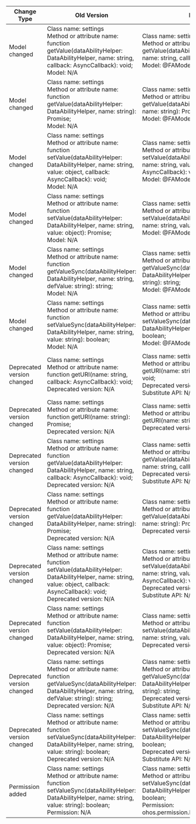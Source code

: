 | Change Type | Old Version | New Version | d.ts File |
| ---- | ------ | ------ | -------- |
|Model changed|Class name: settings<br>Method or attribute name: function getValue(dataAbilityHelper: DataAbilityHelper, name: string, callback: AsyncCallback<object>): void;<br>Model: N/A|Class name: settings<br>Method or attribute name: function getValue(dataAbilityHelper: DataAbilityHelper, name: string, callback: AsyncCallback<object>): void;<br>Model: @FAModelOnly|@ohos.settings.d.ts|
|Model changed|Class name: settings<br>Method or attribute name: function getValue(dataAbilityHelper: DataAbilityHelper, name: string): Promise<object>;<br>Model: N/A|Class name: settings<br>Method or attribute name: function getValue(dataAbilityHelper: DataAbilityHelper, name: string): Promise<object>;<br>Model: @FAModelOnly|@ohos.settings.d.ts|
|Model changed|Class name: settings<br>Method or attribute name: function setValue(dataAbilityHelper: DataAbilityHelper, name: string, value: object, callback: AsyncCallback<boolean>): void;<br>Model: N/A|Class name: settings<br>Method or attribute name: function setValue(dataAbilityHelper: DataAbilityHelper, name: string, value: object, callback: AsyncCallback<boolean>): void;<br>Model: @FAModelOnly|@ohos.settings.d.ts|
|Model changed|Class name: settings<br>Method or attribute name: function setValue(dataAbilityHelper: DataAbilityHelper, name: string, value: object): Promise<boolean>;<br>Model: N/A|Class name: settings<br>Method or attribute name: function setValue(dataAbilityHelper: DataAbilityHelper, name: string, value: object): Promise<boolean>;<br>Model: @FAModelOnly|@ohos.settings.d.ts|
|Model changed|Class name: settings<br>Method or attribute name: function getValueSync(dataAbilityHelper: DataAbilityHelper, name: string, defValue: string): string;<br>Model: N/A|Class name: settings<br>Method or attribute name: function getValueSync(dataAbilityHelper: DataAbilityHelper, name: string, defValue: string): string;<br>Model: @FAModelOnly|@ohos.settings.d.ts|
|Model changed|Class name: settings<br>Method or attribute name: function setValueSync(dataAbilityHelper: DataAbilityHelper, name: string, value: string): boolean;<br>Model: N/A|Class name: settings<br>Method or attribute name: function setValueSync(dataAbilityHelper: DataAbilityHelper, name: string, value: string): boolean;<br>Model: @FAModelOnly|@ohos.settings.d.ts|
|Deprecated version changed|Class name: settings<br>Method or attribute name: function getURI(name: string, callback: AsyncCallback<object>): void;<br>Deprecated version: N/A|Class name: settings<br>Method or attribute name: function getURI(name: string, callback: AsyncCallback<object>): void;<br>Deprecated version: 9<br>Substitute API: N/A|@ohos.settings.d.ts|
|Deprecated version changed|Class name: settings<br>Method or attribute name: function getURI(name: string): Promise<object>;<br>Deprecated version: N/A|Class name: settings<br>Method or attribute name: function getURI(name: string): Promise<object>;<br>Deprecated version: 9|@ohos.settings.d.ts|
|Deprecated version changed|Class name: settings<br>Method or attribute name: function getValue(dataAbilityHelper: DataAbilityHelper, name: string, callback: AsyncCallback<object>): void;<br>Deprecated version: N/A|Class name: settings<br>Method or attribute name: function getValue(dataAbilityHelper: DataAbilityHelper, name: string, callback: AsyncCallback<object>): void;<br>Deprecated version: 9<br>Substitute API: N/A|@ohos.settings.d.ts|
|Deprecated version changed|Class name: settings<br>Method or attribute name: function getValue(dataAbilityHelper: DataAbilityHelper, name: string): Promise<object>;<br>Deprecated version: N/A|Class name: settings<br>Method or attribute name: function getValue(dataAbilityHelper: DataAbilityHelper, name: string): Promise<object>;<br>Deprecated version: 9|@ohos.settings.d.ts|
|Deprecated version changed|Class name: settings<br>Method or attribute name: function setValue(dataAbilityHelper: DataAbilityHelper, name: string, value: object, callback: AsyncCallback<boolean>): void;<br>Deprecated version: N/A|Class name: settings<br>Method or attribute name: function setValue(dataAbilityHelper: DataAbilityHelper, name: string, value: object, callback: AsyncCallback<boolean>): void;<br>Deprecated version: 9<br>Substitute API: N/A|@ohos.settings.d.ts|
|Deprecated version changed|Class name: settings<br>Method or attribute name: function setValue(dataAbilityHelper: DataAbilityHelper, name: string, value: object): Promise<boolean>;<br>Deprecated version: N/A|Class name: settings<br>Method or attribute name: function setValue(dataAbilityHelper: DataAbilityHelper, name: string, value: object): Promise<boolean>;<br>Deprecated version: 9|@ohos.settings.d.ts|
|Deprecated version changed|Class name: settings<br>Method or attribute name: function getValueSync(dataAbilityHelper: DataAbilityHelper, name: string, defValue: string): string;<br>Deprecated version: N/A|Class name: settings<br>Method or attribute name: function getValueSync(dataAbilityHelper: DataAbilityHelper, name: string, defValue: string): string;<br>Deprecated version: 9<br>Substitute API: N/A|@ohos.settings.d.ts|
|Deprecated version changed|Class name: settings<br>Method or attribute name: function setValueSync(dataAbilityHelper: DataAbilityHelper, name: string, value: string): boolean;<br>Deprecated version: N/A|Class name: settings<br>Method or attribute name: function setValueSync(dataAbilityHelper: DataAbilityHelper, name: string, value: string): boolean;<br>Deprecated version: 9<br>Substitute API: N/A|@ohos.settings.d.ts|
|Permission added|Class name: settings<br>Method or attribute name: function setValueSync(dataAbilityHelper: DataAbilityHelper, name: string, value: string): boolean;<br>Permission: N/A|Class name: settings<br>Method or attribute name: function setValueSync(dataAbilityHelper: DataAbilityHelper, name: string, value: string): boolean;<br>Permission: ohos.permission.MANAGE_SECURE_SETTINGS|@ohos.settings.d.ts|
